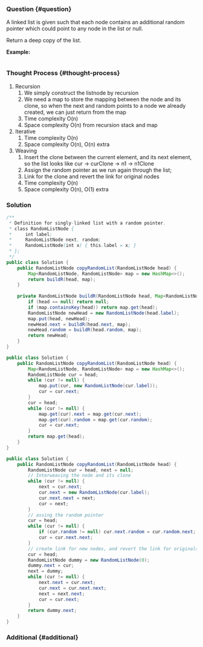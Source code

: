 ### Question {#question}

A linked list is given such that each node contains an additional random pointer which could point to any node in the list or null.

Return a deep copy of the list.

**Example:**

```

```

### Thought Process {#thought-process}

1. Recursion
   1. We simply construct the listnode by recursion
   2. We need a map to store the mapping between the node and its clone, so when the next and random points to a node we already created, we can just return from the map
   3. Time complexity O\(n\)
   4. Space complexity O\(n\) from recursion stack and map
2. Iterative
   1. Time complexity O\(n\)
   2. Space complexity O\(n\), O\(n\) extra
3. Weaving
   1. Insert the clone between the current element, and its next element, so the list looks like cur -&gt; curClone -&gt; n1 -&gt; n1Clone
   2. Assign the random pointer as we run again through the list;
   3. Link for the clone and revert the link for original nodes
   4. Time complexity O\(n\)
   5. Space complexity O\(n\), O\(1\) extra

### Solution

```java
/**
 * Definition for singly-linked list with a random pointer.
 * class RandomListNode {
 *     int label;
 *     RandomListNode next, random;
 *     RandomListNode(int x) { this.label = x; }
 * };
 */
public class Solution {
    public RandomListNode copyRandomList(RandomListNode head) {
        Map<RandomListNode, RandomListNode> map = new HashMap<>();
        return buildR(head, map);
    }
    
    private RandomListNode buildR(RandomListNode head, Map<RandomListNode, RandomListNode> map) {
        if (head == null) return null;
        if (map.containsKey(head)) return map.get(head);
        RandomListNode newHead = new RandomListNode(head.label);
        map.put(head, newHead);
        newHead.next = buildR(head.next, map);
        newHead.random = buildR(head.random, map);
        return newHead;
    }
}
```

```java
public class Solution {
    public RandomListNode copyRandomList(RandomListNode head) {
        Map<RandomListNode, RandomListNode> map = new HashMap<>();
        RandomListNode cur = head;
        while (cur != null) {
            map.put(cur, new RandomListNode(cur.label));
            cur = cur.next;
        }
        cur = head;
        while (cur != null) {
            map.get(cur).next = map.get(cur.next);
            map.get(cur).random = map.get(cur.random);
            cur = cur.next;
        }
        return map.get(head);
    }
}
```

```java
public class Solution {
    public RandomListNode copyRandomList(RandomListNode head) {
        RandomListNode cur = head, next = null;
        // Interweaving the node and its clone
        while (cur != null) {
            next = cur.next;
            cur.next = new RandomListNode(cur.label);
            cur.next.next = next;
            cur = next;
        }
        // assing the random pointer
        cur = head;
        while (cur != null) {
            if (cur.random != null) cur.next.random = cur.random.next;
            cur = cur.next.next;
        }
        // create link for new nodes, and revert the link for originals
        cur = head;
        RandomListNode dummy = new RandomListNode(0);
        dummy.next = cur;
        next = dummy;
        while (cur != null) {
            next.next = cur.next;
            cur.next = cur.next.next;
            next = next.next;
            cur = cur.next;
        }
        return dummy.next;
    }
}
```

### Additional {#additional}




